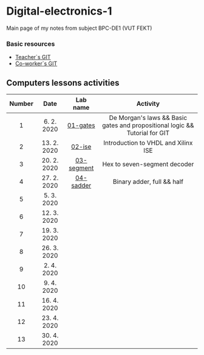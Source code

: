 # Digital-electronics-1

Main page of my notes from subject BPC-DE1 (VUT FEKT)

### Basic resources


* [Teacher`s GIT](https://github.com/tomas-fryza/Digital-electronics-1)
* [Co-worker`s GIT](https://github.com/iMorphiy/Digital-electronic1)

## Computers lessons activities

| **Number** | **Date** | **Lab name** | **Activity** |
| :-: | :-: | :-: | :-: |
|1| 6. 2. 2020 |[01-gates](Labs/01-gates)| De Morgan's laws && Basic gates and propositional logic && Tutorial for GIT |
|2| 13. 2. 2020 |[02-ise](Labs/02-ise)| Introduction to VHDL and Xilinx ISE |
|3| 20. 2. 2020 |[03-segment](Labs/03-segment)| Hex to seven-segment decoder |
|4| 27. 2. 2020 | [04-sadder](Labs/04-adder)| Binary adder, full && half |
|5| 5. 3. 2020 |  |
|6| 12. 3. 2020 |  |
|7| 19. 3. 2020 |  |
|8| 26. 3. 2020 |  |
|9| 2. 4. 2020 |  |
|10| 9. 4. 2020 |  |
|11| 16. 4. 2020 |  |
|12| 23. 4. 2020 |  |
|13| 30. 4. 2020 |  |
